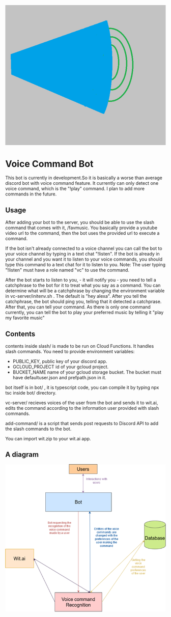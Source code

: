 ![Logo](https://github.com/oralcagan/vc-bot/blob/main/assets/logo.png)

# Voice Command Bot
This bot is currently in development.So it is basically a worse than average discord bot with voice command feature. It currently can only detect one voice command, which is the "!play" command. I plan to add more commands in the future.

## Usage
After adding your bot to the server, you should be able to use the slash command that comes with it, /favmusic.
You basically provide a youtube video url to the command, then the bot uses the provided url to execute a command.

If the bot isn't already connected to a voice channel you can call the bot to your voice channel by typing in a text chat "!listen". If the bot is already in your channel and you want it to listen to your voice commands, you should type this command to a text chat for it to listen to you.
Note: The user typing "!listen" must have a role named "vc" to use the command.

After the bot starts to listen to you, - it will notify you - you need to tell a catchphrase to the bot for it to treat what you say as a command. You can determine what will be a catchphrase by changing the environment variable in vc-server/initenv.sh . The default is "hey alexa". After you tell the catchphrase, the bot should ping you, telling that it detected a catchprase. After that, you can tell your command. As there is only one command currently, you can tell the bot to play your preferred music by telling it "play my favorite music"

## Contents
contents inside slash/ is made to be run on Cloud Functions. It handles slash commands.
You need to provide environment variables:
- PUBLIC_KEY, public key of your discord app.
- GCLOUD_PROJECT id of your gcloud project.
- BUCKET_NAME name of your gcloud storage bucket.
The bucket must have defaultuser.json and prefpath.json in it.

bot itself is in bot/ , it is typescript code, you can compile it by typing npx tsc inside bot/ directory.

vc-server/ recieves voices of the user from the bot and sends it to wit.ai, edits the command according to the information user provided with slash commands.

add-command/ is a script that sends post requests to Discord API to add the slash commands to the bot.

You can import wit.zip to your wit.ai app.

## A diagram
![Logo](https://github.com/oralcagan/vc-bot/blob/main/assets/diagram.png)